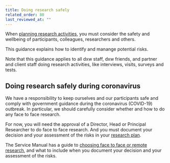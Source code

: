 ```yaml
---
title: Doing research safely
related_order: 80
last_reviewed_at: ""
---
```

When [planning research activities](/user-research/creating-and-using-research-plans/), you must consider the safety and wellbeing of participants, colleagues, researchers and others.

This guidance explains how to identify and manange potential risks.

Note that this guidance applies to all dxw staff, dxw friends, and partner and client staff doing research activities, like interviews, visits, surveys and tests.

## Doing research safely during coronavirus

We have a responsibility to keep ourselves and our participants safe and comply
with government guidance during the coronavirus (COVID-19) outbreak. In
particular, we should carefully consider whether and how to do any face to face
research.

For now, you will need the approval of a Director, Head or Principal Researcher
to do face to face research. And you must document your decision and your
assessment of the risks in your
[research plan](/user-research/creating-and-using-research-plans/).

The Service Manual has a guide to
[choosing face to face or remote research](https://www.gov.uk/service-manual/user-research/doing-user-research-during-coronavirus-covid-19-choosing-face-to-face-or-remote-research),
and what to include when you document your decision and your assessment of the
risks.
